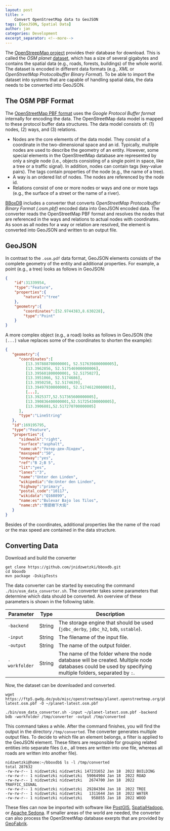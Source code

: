 ```yaml
---
layout: post
title: >
    Convert OpenStreetMap data to GeoJSON 
tags: [GeoJSON, Spatial Data]
author: jan
categories: Development
excerpt_separator: <!--more-->
---
```


The [OpenStreepMap project](https://www.openstreetmap.org/) provides their database for download. This is called the _OSM planet_ [dataset](https://wiki.openstreetmap.org/wiki/Planet.osm), which has a size of several gigabytes and contains the spatial data (e.g., roads, forests, buildings) of the whole world. The dataset is encoded in different data formats (e.g., _XML_ or _OpenStreetMap Protocolbuffer Binary Format_). To be able to import the dataset into systems that are capable of handling spatial data, the data needs to be converted into GeoJSON.

<!--more-->

## The OSM PBF Format

The [OpenStreetMap PBF format](https://wiki.openstreetmap.org/wiki/PBF_Format) uses the _Google Protocol Buffer format_ internally for encoding the data. The OpenStreetMap data model is mapped to these protocol buffer data structures. The data model consists of: (1) nodes, (2) ways, and (3) relations. 

* Nodes are the core elements of the data model. They consist of a coordinate in the two-dimensional space and an id. Typically, multiple nodes are used to describe the geometry of an entity. However, some special elements in the OpenStreetMap database are represented by only a single node (i.e., objects consisting of a single point in space, like a tree or a traffic signal). In addition, nodes can contain tags (key-value pairs). The tags contain properties of the node (e.g., the name of a tree). 
* A way is an ordered list of nodes. The nodes are referenced by the node id. 
* Relations consist of one or more nodes or ways and one or more tags (e.g., the surface of a street or the name of a river). 

[BBoxDB](https://bboxdb.org) includes a converter that converts _OpenStreetMap Protocolbuffer Binary Format (.osm.pbf)_ encoded data into GeoJSON encoded data. The converter reads the OpenStreetMap PBF format and resolves the nodes that are referenced in the ways and relations to actual nodes with coordinates. As soon as all nodes for a way or relation are resolved, the element is converted into GeoJSON and written to an output file.

## GeoJSON

In contrast to the `.osm.pdf` data format, GeoJSON elements consists of the complete geometry of the entity and additional properties. For example, a point (e.g., a tree) looks as follows in GeoJSON:

```json
{
    "id":31339954,
    "type":"Feature",
    "properties":{
        "natural":"tree"
    },
    "geometry":{
        "coordinates":[52.9744383,8.630228],
        "type":"Point"
    }
}
```

A more complex object (e.g., a road) looks as follows in GeoJSON (the `[...]` value replaces some of the coordinates to shorten the example):

```json
{
   "geometry":{
      "coordinates":[
         [13.397888700000001, 52.517639800000005],
         [13.3962856, 52.517546900000006],
         [13.395601800000001, 52.5175027],
         [13.3951066, 52.5174686],
         [13.3950258, 52.5174639],
         [13.394979300000001, 52.51746120000001],
         [...],
         [13.3925377,52.517365600000005],
         [13.390836400000001,52.517254300000005],
         [13.3906881,52.517270700000005]
      ],
      "type":"LineString"
   },
   "id":169195795,
   "type":"Feature",
   "properties":{
      "sidewalk":"right",
      "surface":"asphalt",
      "name:uk":"Унтер-ден-Лінден",
      "maxspeed":"50",
      "oneway":"yes",
      "ref":"B 2;B 5",
      "lit":"yes",
      "lanes":"3",
      "name":"Unter den Linden",
      "wikipedia":"de:Unter den Linden",
      "highway":"primary",
      "postal_code":"10117",
      "wikidata":"Q160899",
      "name:es":"Bulevar Bajo los Tilos",
      "name:zh":"菩提樹下大街"
   }
}
```

Besides of the coordinates, additional properties like the name of the road or the max speed are contained in the data structure.

## Converting Data

Download and build the converter

```shell
get clone https://github.com/jnidzwetzki/bboxdb.git
cd bboxdb
mvn package -DskipTests
```

The data converter can be started by executing the command `./bin/osm_data_converter.sh`. The converter takes some parameters that determine which data should be converted. An overview of these parameters is shown in the following table.


|   Parameter |  Type  | Description     |
|-------------|--------|-----------------|
`-backend`    | String | The storage engine that should be used (`jdbc_derby`, `jdbc_h2`, `bdb`, `sstable`). |
`-input`      | String | The filename of the input file. |
`-output`     | String | The name of the output folder. |
`-workfolder` | String | The name of the folder where the node database will be created. Multiple node databases could be used by specifying multiple folders, separated by `:`.|

Now, the dataset can be downloaded and converted.

```shell
wget https://ftp5.gwdg.de/pub/misc/openstreetmap/planet.openstreetmap.org/pbf/planet-latest.osm.pbf -O ~/planet-latest.osm.pbf

./bin/osm_data_converter.sh -input ~/planet-latest.osm.pbf -backend bdb -workfolder /tmp/converter -output /tmp/converted
```

This command takes a while. After the command finishes, you will find the output in the directory `/tmp/converted`. The converter generates multiple output files. To decide to which file an element belongs, a filter is applied to the GeoJSON element. These filters are responsible for grouping related entities into separate files (i.e., all trees are written into one file, whereas all roads are written into another file). 

```shell
nidzwetzki@home:~/bboxdb$ ls -l /tmp/converted
total 287632
-rw-rw-r-- 1 nidzwetzki nidzwetzki 147231652 Jan 18  2022 BUILDING
-rw-rw-r-- 1 nidzwetzki nidzwetzki  59064904 Jan 18  2022 ROAD
-rw-rw-r-- 1 nidzwetzki nidzwetzki   2674700 Jan 18  2022 TRAFFIC_SIGNAL
-rw-rw-r-- 1 nidzwetzki nidzwetzki  29284304 Jan 18  2022 TREE
-rw-rw-r-- 1 nidzwetzki nidzwetzki   1311644 Jan 18  2022 WATER
-rw-rw-r-- 1 nidzwetzki nidzwetzki    958855 Jan 18  2022 WOOD
```

These files can now be imported with software like [PostGIS](https://postgis.net/), [SpatialHadoop](http://spatialhadoop.cs.umn.edu/), or [Apache Sedona](https://sedona.apache.org/). If smaller areas of the world are needed, the converter can also process the OpenStreetMap database exerpts that are provided by [GeoFabrik](https://download.geofabrik.de/).

